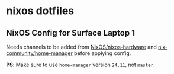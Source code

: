 # nixos dotfiles

## NixOS Config for Surface Laptop 1

Needs channels to be added from [NixOS/nixos-hardware](https://github.com/NixOS/nixos-hardware) and [nix-community/home-manager](https://github.com/nix-community/home-manager) before applying config.

**PS**: Make sure to use `home-manager` version `24.11`, not `master`.

